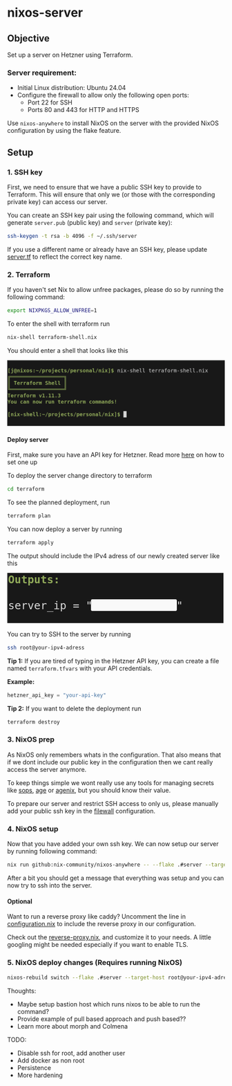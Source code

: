 # nixos-server
## Objective

Set up a server on Hetzner using Terraform.

### Server requirement:
- Initial Linux distribution: Ubuntu 24.04
- Configure the firewall to allow only the following open ports:
  - Port 22 for SSH
  - Ports 80 and 443 for HTTP and HTTPS

Use `nixos-anywhere` to install NixOS on the server with the provided NixOS configuration by using the flake feature.


## Setup

### 1. SSH key

First, we need to ensure that we have a public SSH key to provide to Terraform. This will ensure that only we (or those with the corresponding private key) can access our server.

You can create an SSH key pair using the following command, which will generate `server.pub` (public key) and `server` (private key):

```bash
ssh-keygen -t rsa -b 4096 -f ~/.ssh/server
```
If you use a different name or already have an SSH key, please update [server.tf](terraform/server.tf) to reflect the correct key name.



### 2. Terraform
If you haven't set Nix to allow unfree packages, please do so by running the following command:

```bash
export NIXPKGS_ALLOW_UNFREE=1
```

To enter the shell with terraform run

```bash
nix-shell terraform-shell.nix 
```

You should enter a shell that looks like this

![Pic of terraform shell](pics/shell-terraform.png)

#### Deploy server
First, make sure you have an API key for Hetzner. Read more [here](https://docs.hetzner.com/cloud/api/getting-started/generating-api-token/) on how to set one up


To deploy the server change directory to terraform

```bash
cd terraform
```

To see the planned deployment, run

```bash
terraform plan
```

You can now deploy a server by running 
```bash
terraform apply
```

The output should include the IPv4 adress of our newly created server like this

![Pic of terraform deployment](pics/output-terraform.png)

You can try to SSH to the server by running
```bash
ssh root@your-ipv4-adress
```


**Tip 1:** If you are tired of typing in the Hetzner API key, you can create a file named `terraform.tfvars` with your API credentials.

**Example:**

```terraform
hetzner_api_key = "your-api-key"
```

**Tip 2:** If you want to delete the deployment run 
```bash
terraform destroy
```

### 3. NixOS prep
As NixOS only remembers whats in the configuration. That also means that if we dont include our public key in the configuration then we cant really access the server anymore.

To keep things simple we wont really use any tools for managing secrets like [sops](https://github.com/getsops/sops), [age](https://github.com/FiloSottile/age) or  [agenix](https://github.com/ryantm/agenix), but you should know their value. 

To prepare our server and restrict SSH access to only us, please manually add your public ssh key in the [filewall](server/firewall.nix) configuration.
### 4. NixOS setup
Now that you have added your own ssh key. We can now setup our server by running following command:

```bash
nix run github:nix-community/nixos-anywhere -- --flake .#server --target-host root@your-ipv4-adress
```


After a bit you should get a message that everything was setup and you can now try to ssh into the server.


#### Optional

Want to run a reverse proxy like caddy? Uncomment the line in [configuration.nix](server/configuration.nix#L8) to include the reverse proxy in our configuration.

Check out the [reverse-proxy.nix](server/reverse-proxy.nix), and customize it to your needs. A little googling might be needed especially if you want to enable TLS.

### 5. NixOS deploy changes (Requires running NixOS)
```bash
nixos-rebuild switch --flake .#server --target-host root@your-ipv4-adress
```

Thoughts: 
* Maybe setup bastion host which runs nixos to be able to run the command? 
* Provide example of pull based approach and push based??
* Learn more about morph and Colmena


TODO:
* Disable ssh for root, add another user
* Add docker as non root
* Persistence
* More hardening

